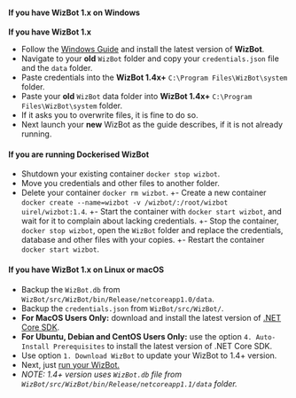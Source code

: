 #### If you have WizBot 1.x on Windows

**If you have WizBot 1.x**

- Follow the [Windows Guide](http://wizbot.readthedocs.io/en/latest/guides/Windows%20Guide/) and install the latest version of **WizBot**.
- Navigate to your **old** `WizBot` folder and copy your `credentials.json` file and the `data` folder.
- Paste credentials into the **WizBot 1.4x+** `C:\Program Files\WizBot\system` folder.
- Paste your **old** `WizBot` data folder into **WizBot 1.4x+** `C:\Program Files\WizBot\system` folder.
- If it asks you to overwrite files, it is fine to do so.
- Next launch your **new** WizBot as the guide describes, if it is not already running.


#### If you are running Dockerised WizBot

- Shutdown your existing container `docker stop wizbot`.
- Move you credentials and other files to another folder.
- Delete your container `docker rm wizbot`.
+- Create a new container `docker create --name=wizbot -v /wizbot/:/root/wizbot uirel/wizbot:1.4`.
+- Start the container with `docker start wizbot`, and wait for it to complain about lacking credentials.
+- Stop the container, `docker stop wizbot`, open the `WizBot` folder and replace the credentials, database and other files with your copies.
+- Restart the container `docker start wizbot`.

#### If you have WizBot 1.x on Linux or macOS

- Backup the `WizBot.db` from `WizBot/src/WizBot/bin/Release/netcoreapp1.0/data`.
- Backup the `credentials.json` from `WizBot/src/WizBot/`.
- **For MacOS Users Only:** download and install the latest version of [.NET Core SDK](https://www.microsoft.com/net/core#macos).
- **For Ubuntu, Debian and CentOS Users Only:** use the option `4. Auto-Install Prerequisites` to install the latest version of .NET Core SDK.
- Use option `1. Download WizBot` to update your WizBot to 1.4+ version.
- Next, just [run your WizBot.](http://wizbot.readthedocs.io/en/latest/guides/Linux%20Guide/#running-wizbot)
- *NOTE: 1.4+ version uses `WizBot.db` file from `WizBot/src/WizBot/bin/Release/netcoreapp1.1/data` folder.*